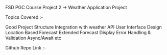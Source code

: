 FSD PGC Course Project 2 -> Weather Application Project

Topics Covered :-

Good Project Structure
Integration with weather API
User Interface Design
Location Based Forecast
Extended Forecast Display
Error Handling & Validation
Async/Await
etc

Github Repo Link :- 
